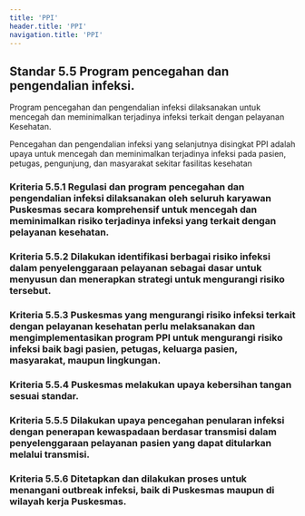 ```yaml
---
title: 'PPI'
header.title: 'PPI'
navigation.title: 'PPI'
---
```


## Standar 5.5 Program pencegahan dan pengendalian infeksi. 



Program pencegahan dan pengendalian infeksi dilaksanakan untuk mencegah dan meminimalkan terjadinya infeksi terkait dengan pelayanan Kesehatan. 

Pencegahan dan pengendalian infeksi yang selanjutnya disingkat PPI adalah upaya untuk mencegah dan meminimalkan terjadinya infeksi pada pasien, petugas, pengunjung, dan masyarakat sekitar fasilitas kesehatan 

### Kriteria 5.5.1 Regulasi dan program pencegahan dan pengendalian infeksi dilaksanakan oleh seluruh karyawan Puskesmas secara komprehensif untuk mencegah dan meminimalkan risiko terjadinya infeksi yang terkait dengan pelayanan kesehatan. 

### Kriteria 5.5.2 Dilakukan identifikasi berbagai risiko infeksi dalam penyelenggaraan pelayanan sebagai dasar untuk menyusun dan menerapkan strategi untuk mengurangi risiko tersebut. 

### Kriteria 5.5.3 Puskesmas yang mengurangi risiko infeksi terkait dengan pelayanan kesehatan perlu melaksanakan dan mengimplementasikan program PPI untuk mengurangi risiko infeksi baik bagi pasien, petugas, keluarga pasien, masyarakat, maupun lingkungan. 

### Kriteria 5.5.4 Puskesmas melakukan upaya kebersihan tangan sesuai standar. 

### Kriteria 5.5.5 Dilakukan upaya pencegahan penularan infeksi dengan penerapan kewaspadaan berdasar transmisi dalam penyelenggaraan pelayanan pasien yang dapat ditularkan melalui transmisi. 

### Kriteria 5.5.6 Ditetapkan dan dilakukan proses untuk menangani outbreak infeksi, baik di Puskesmas maupun di wilayah kerja Puskesmas. 

